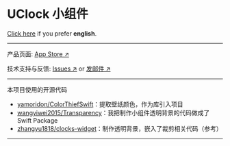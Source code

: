 # UClock 小组件

[Click here](https://github.com/wangyiwei2015/U-Clock-Widget/blob/master/README_EN.md) if you prefer **english**.

---

产品页面: [App Store ↗](https://apps.apple.com/cn/app/uclock-widget/id1622170600)

技术支持与反馈: [Issues ↗](https://github.com/wangyiwei2015/U-Clock-Widget/issues) or [发邮件 ↗](mailto:wangyw.dev@outlook.com)

---

本项目使用的开源代码

- [yamoridon/ColorThiefSwift](https://github.com/yamoridon/ColorThiefSwift)：提取壁纸颜色，作为库引入项目
- [wangyiwei2015/Transparency](https://github.com/wangyiwei2015/Transparency)：我把制作小组件透明背景的代码做成了 Swift Package
- [zhangyu1818/clocks-widget](https://github.com/zhangyu1818/clocks-widget)：制作透明背景，嵌入了裁剪相关代码（参考）

---

